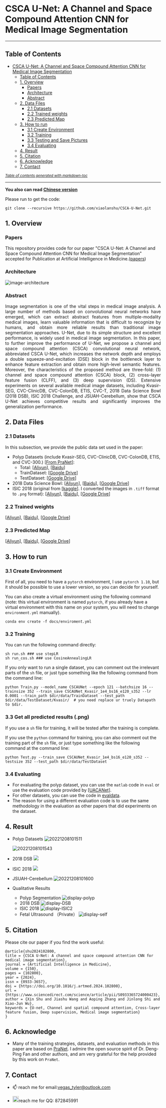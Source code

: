 # CSCA U-Net: A Channel and Space Compound Attention CNN for Medical Image Segmentation




---

## Table of Contents
- [CSCA U-Net: A Channel and Space Compound Attention CNN for Medical Image Segmentation](#csca-u-net--a-channel-and-space-compound-attention-cnn-for-medical-image-segmentation)
  * [Table of Contents](#table-of-contents)
  * [1. Overview](#1-overview)
    + [Papers](#papers)
    + [Architecture](#architecture)
    + [Abstract](#abstract)
  * [2. Data Files](#2-data-files)
    + [2.1 Datasets](#21-datasets)
    + [2.2 Trained weights](#22-trained-weights)
    + [2.3 Predicted Map](#23-predicted-map)
  * [3. How to run](#3-how-to-run)
    + [3.1 Create Environment](#31-create-environment)
    + [3.2 Training](#32-training)
    + [3.3 Testing and Save Pictures](#33-testing-and-save-pictures)
    + [3.4 Evaluating](#34-evaluating)
  * [4. Result](#4-result)
  * [5. Citation](#5-citation)
  * [6. Acknowledge](#6-acknowledge)
  * [7. Contact](#7-contact)

<small><i><a href='http://ecotrust-canada.github.io/markdown-toc/'>Table of contents generated with markdown-toc</a></i></small>


---




**You also can read [Chinese version](docs/README-CN.md)**

Please run to get the code:
```shell
git clone --recursive https://github.com/xiaolanshu/CSCA-U-Net.git
```

## 1. Overview

### Papers

This repository provides code for our paper "CSCA U-Net: A Channel and Space Compound Attention CNN for Medical Image Segmentation" accepted for Publication at Artificial Intelligence in Medicine.([papers](https://www.sciencedirect.com/science/article/abs/pii/S0933365724000423))

### Architecture

![image-architecture](docs/pics/architecture.png)

### Abstract
<p align = "justify"> 
Image segmentation is one of the vital steps in medical image analysis. A large number of methods based on convolutional neural networks have emerged, which can extract abstract features from multiple-modality medical images, learn valuable information that is difficult to recognize by humans, and obtain more reliable results than traditional image segmentation approaches. U-Net, due to its simple structure and excellent performance, is widely used in medical image segmentation. In this paper, to further improve the performance of U-Net, we propose a channel and space compound attention (CSCA) convolutional neural network, abbreviated CSCA U-Net, which increases the network depth and employs a double squeeze-and-excitation (DSE) block in the bottleneck layer to enhance feature extraction and obtain more high-level semantic features. Moreover, the characteristics of the proposed method are three-fold: (1) channel and space compound attention (CSCA) block, (2) cross-layer feature fusion (CLFF), and (3) deep supervision (DS). Extensive experiments on several available medical image datasets, including Kvasir-SEG, CVC-ClinicDB, CVC-ColonDB, ETIS, CVC-T, 2018 Data Science Bowl (2018 DSB), ISIC 2018 Challenge, and JSUAH-Cerebellum, show that CSCA U-Net achieves competitive results and significantly improves the generalization performance.
</p>

## 2. Data Files

### 2.1 Datasets

In this subsection, we provide the public data set used in the paper:
- Polyp Datasets (include Kvasir-SEG, CVC-ClinicDB, CVC-ColonDB, ETIS, and CVC-300.) \[[From PraNet](https://github.com/DengPingFan/PraNet)\]:
  - Total: \[[Aliyun](http://storage.adagopro.shop/Aliyun/CSCAUNet/Datasets/Polyp%205%20Datasets.zip)\], \[[Baidu]( https://pan.baidu.com/s/1q5I2e2bbwXdW4evJdCAUpg?pwd=1111)\]
  - TrainDataset: \[[Google Drive](https://drive.google.com/file/d/1lODorfB33jbd-im-qrtUgWnZXxB94F55/view?usp=sharing)\] 
  - TestDataset: \[[Google Drive](https://drive.google.com/file/d/1lODorfB33jbd-im-qrtUgWnZXxB94F55/view?usp=sharing)\]
- 2018 Data Science Bowl: \[[Aliyun](http://storage.adagopro.shop/Aliyun/CSCAUNet/Datasets/bowl.zip)\], \[[Baidu](https://pan.baidu.com/s/1JUzWDQydjj83GbniRgstOQ?pwd=1111)\], \[[Google Drive](https://drive.google.com/file/d/1IWoWItLWvj1r2SbJWfBQTyPI0AngEwbb/view?usp=share_link)\]
- ISIC 2018 (original from [[kaggle](https://www.kaggle.com/datasets/pengyizhou/isic2018segmentation/download?datasetVersionNumber=1)\]. I converted the images in `.tiff` format to `.png` format): \[[Aliyun](http://storage.adagopro.shop/Aliyun/CSCAUNet/Datasets/ISIC2018.zip)\], \[[Baidu](https://pan.baidu.com/s/1utewXZ8Rs-X5FbTtzOy7DQ?pwd=1111)\], \[[Google Drive](https://drive.google.com/file/d/1qSNXHtV526yLLVyayOsA3bSA9LSSPBrQ/view?usp=share_link)\]

###  2.2 Trained weights

\[[Aliyun](http://storage.adagopro.shop/Aliyun/CSCAUNet/snapshots.zip)\], \[[Baidu](https://pan.baidu.com/s/15QcH5fBU4uU0w-X3xu24cw?pwd=1111)\], \[[Google Drive](https://drive.google.com/drive/folders/1GvMXm5fehYbMFfC1mV0wHy0rHk_35JUP?usp=share_link)\]

### 2.3 Predicted Map

\[[Aliyun](http://storage.adagopro.shop/Aliyun/CSCAUNet/Predict_map.zip)\], \[[Baidu](https://pan.baidu.com/s/1KmCXEPkAx5x1QhEx-Utypg?pwd=1111)\], \[[Google Drive](https://drive.google.com/drive/folders/1VA6J9k5XdkanpkMh4IuXe6wg0OS0lUxq?usp=sharing)\]

## 3. How to run

### 3.1 Create Environment

First of all, you need to have a `pytorch` environment, I use `pytorch 1.10`, but it should be possible to use a lower version, so you can decide for yourself.

You can also create a virtual environment using the following command (note: this virtual environment is named `pytorch`, if you already have a virtual environment with this name on your system, you will need to change `environment.yml` manually).

```shell
conda env create -f docs/enviroment.yml
```

### 3.2 Training

You can run the following command directly:

```shell
sh run.sh ### use stepLR
sh run_cos.sh ### use CosineAnnealingLR 
```

If you only want to run a single dataset, you can comment out the irrelevant parts of the `sh` file, or just type something like the following command from the command line:

```shell
python Train.py --model_name CSCAUNet --epoch 121 --batchsize 16 --trainsize 352 --train_save CSCAUNet_Kvasir_1e4_bs16_e120_s352 --lr 0.0001 --train_path $dir/data/TrainDataset --test_path $dir/data/TestDataset/Kvasir/  # you need replace ur truely Datapath to $dir.
```

### 3.3 Get all predicted results (.png)

If you use a `sh` file for training, it will be tested after the training is complete.

If you use the `python` command for training, you can also comment out the training part of the `sh` file, or just type something like the following command at the command line:

```shell
python Test.py --train_save CSCAUNet_Kvasir_1e4_bs16_e120_s352 --testsize 352 --test_path $dir/data/TestDataset
```

### 3.4 Evaluating

- For evaluating the polyp dataset, you can use the `matlab` code in `eval` or use the evaluation code provided by \[[UACANet](https://github.com/plemeri/UACANet)\].
- For other datasets, you can use the code in [evaldata](https://github.com/z872845991/evaldata/).
- The reason for using a different evaluation code is to use the same methodology in the evaluation as other papers that did experiments on the dataset.

## 4. Result

- Polyp Datasets
  ![20221208101511](docs/pics/table-polyp.png)

  ![20221208101543](docs/pics/table-polyp2.png)

- 2018 DSB
  ![](docs/pics/table-dsb.png)

- ISIC 2018
  ![](docs/pics/table-isic2018.png)

- JSUAH-Cerebellum 
  ![20221208101600](docs/pics/table-jsuah.png)

- Qualitative Results
  
  - Polyp Segmentation 
  ![display-polyp](docs/pics/display-polyp.png)
  - 2018 DSB
  ![display-DSB](docs/pics/display-DSB.png)
  - ISIC 2018
  ![display-ISIC2](docs/pics/display-ISIC2.png)
  - Fetal Ultrasound （Private） 
  ![display-self](docs/pics/display-self.png)
  

## 5. Citation

Please cite our paper if you find the work useful:
```
@article{shu2024102800,
title = {CSCA U-Net: A channel and space compound attention CNN for medical image segmentation},
journal = {Artificial Intelligence in Medicine},
volume = {150},
pages = {102800},
year = {2024},
issn = {0933-3657},
doi = {https://doi.org/10.1016/j.artmed.2024.102800},
url = {https://www.sciencedirect.com/science/article/pii/S0933365724000423},
author = {Xin Shu and Jiashu Wang and Aoping Zhang and Jinlong Shi and Xiao-Jun Wu},
keywords = {U-net, Channel and spatial compound attention, Cross-layer feature fusion, Deep supervision, Medical image segmentation}
}
```

## 6. Acknowledge

- Many of the training strategies, datasets, and evaluation methods in this paper are based on [PraNet](https://github.com/DengPingFan/PraNet). I admire the open source spirit of Dr. Deng-Ping Fan and other authors, and am very grateful for the help provided by this work on `PraNet`.

## 7. Contact

- 📫 reach me for email:vegas_tyler@outlook.com

- <img src="https://picture-for-upload.oss-cn-beijing.aliyuncs.com/img/qq.svg" width="20" height="20">reach me for QQ: 872845991

